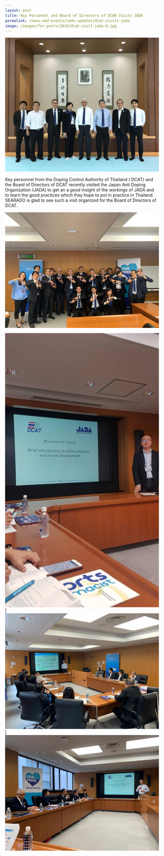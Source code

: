 ```yaml
---
layout: post
title: Key Personnel and Board of Directors of DCAR Visits JADA
permalink: /news-and-events/nado-updates/dcat-visits-jada
image: /images/for-posts/2019/dcat-visit-jada-0.jpg
---
```

![Group photo](/images/for-posts/2019/dcat-visit-jada-0.jpg)

Key personnel from the Doping Control Authority of Thailand ( DCAT) and the Board of Directors of DCAT recently visited the Japan Anti Doping Organization (JADA) to get an a good insight of the workings of JADA and to learn the good practices which they hope to put in practice in Thailand. SEARADO is glad to see such a visit organized for the Board of Directors of DCAT.

![Group photo](/images/for-posts/2019/dcat-visit-jada-1.jpg)

![Meeting photo](/images/for-posts/2019/dcat-visit-jada-2.jpg) | ![Meeting photo](/images/for-posts/2019/dcat-visit-jada-3.jpg) | ![Meeting photo](/images/for-posts/2019/dcat-visit-jada-4.jpg)
